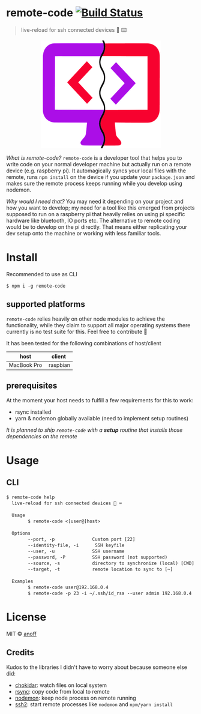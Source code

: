 remote-code [![Build Status](https://travis-ci.org/anoff/remote-code.svg?branch=master)](https://travis-ci.org/anoff/remote-code)
===

> live-reload for ssh connected devices 🐪 ⌨️️️️️

<p align="center">
  <img src="./logo.png"/>
</p>

_What is remote-code?_
`remote-code` is a developer tool that helps you to write code on your normal developer machine but actually run on a remote device (e.g. raspberry pi). It automagically syncs your local files with the remote, runs `npm install` on the device if you update your `package.json` and makes sure the remote process keeps running while you develop using nodemon.

_Why would I need that?_
You may need it depending on your project and how you want to develop; my need for a tool like this emerged from projects supposed to run on a raspberry pi that heavily relies on using pi specific hardware like bluetooth, IO ports etc.
The alternative to remote coding would be to develop on the pi directly. That means either replicating your dev setup onto the machine or working with less familiar tools.

# Install

Recommended to use as CLI

```
$ npm i -g remote-code
```

## supported platforms

`remote-code` relies heavily on other node modules to achieve the functionality, while they claim to support all major operating systems there currently is no test suite for this. Feel free to contribute 🐳

It has been tested for the following combinations of host/client

| host | client |
|------|--------|
| MacBook Pro | raspbian |

## prerequisites

At the moment your host needs to fulfill a few requirements for this to work:
* rsync installed
* yarn & nodemon globally available (need to implement setup routines)

_It is planned to ship `remote-code` with a **setup** routine that installs those dependencies on the remote_

# Usage

## CLI

```
$ remote-code help
  live-reload for ssh connected devices 🐪 ⌨️️️️️

  Usage
        $ remote-code <[user@]host>

  Options
        --port, -p              Custom port [22]
        --identity-file, -i      SSH keyfile
        --user, -u              SSH username
        --password, -P          SSH password (not supported)
        --source, -s            directory to synchronize (local) [CWD]
        --target, -t            remote location to sync to [~]

  Examples
        $ remote-code user@192.168.0.4
        $ remote-code -p 23 -i ~/.ssh/id_rsa --user admin 192.168.0.4
```


# License

MIT © [anoff](http://anoff.io)

## Credits

Kudos to the libraries I didn't have to worry about because someone else did:
* [chokidar](https://github.com/paulmillr/chokidar): watch files on local system
* [rsync](https://github.com/mattijs/node-rsync): copy code from local to remote
* [nodemon](https://github.com/remy/nodemon): keep node process on remote running
* [ssh2](https://github.com/mscdex/ssh2): start remote processes like `nodemon` and `npm/yarn install`
